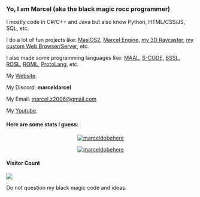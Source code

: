 ### Yo, I am Marcel (aka **the black magic rocc programmer**)

I mostly code in C#/C++ and Java but also know Python, HTML/CSS/JS,  SQL, etc. 

I do a lot of fun projects like: 
[MaslOS2](https://github.com/marceldobehere/MaslOS-2), [Marcel Engine](https://github.com/marceldobehere/Marcel-Engine), [my 3D Raycaster](https://github.com/marceldobehere/SDL2-Raycasting-test-or-something-idek), [my custom Web Browser/Server](https://github.com/marceldobehere/custom-web-browser-and-server), etc.


I also made some programming languages like:
[MAAL](https://github.com/marceldobehere/MAAL-Marcels-Amazing-Assembly-Language), [S-CODE](https://github.com/marceldobehere/S-CODE-TO-BF), [BSSL](https://github.com/marceldobehere/BSSL), [ROSL](https://github.com/marceldobehere/custom-web-browser-and-server), [ROML](https://github.com/marceldobehere/custom-web-browser-and-server), [ProtoLang](https://github.com/marceldobehere/ProtoLang), etc.

My [Website](https://marceldobehere.com/). 

My Discord: **marceldarcel**

My Email: marcel.z2006@gmail.com

My [Youtube](https://www.youtube.com/channel/UCxFma9-3-LQiwhHNWqEsaXw).




#### Here are some stats I guess:

<p align="center"> <a href="https://github.com/marceldobehere/"><img src="https://github-profile-trophy.vercel.app/?username=marceldobehere&theme=darkhub&margin-w=15&margin-h=15&column=7" alt="marceldobehere" /></a> </p>

<p align="center"> <a href="https://github.com/marceldobehere/"><img src="https://github-readme-stats.vercel.app/api?username=marceldobehere" alt="marceldobehere" /></a> </p>



#### Visitor Count
<img src="https://profile-counter.glitch.me/marceldobehere/count.svg" />




Do not question my black magic code and ideas.

